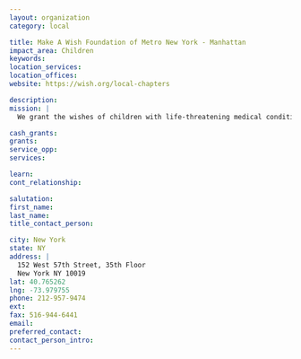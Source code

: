 ```yaml
---
layout: organization
category: local

title: Make A Wish Foundation of Metro New York - Manhattan
impact_area: Children
keywords: 
location_services: 
location_offices: 
website: https://wish.org/local-chapters

description: 
mission: |
  We grant the wishes of children with life-threatening medical conditions to enrich the human experience with hope, strength and joy. 

cash_grants: 
grants: 
service_opp: 
services: 

learn: 
cont_relationship: 

salutation: 
first_name: 
last_name: 
title_contact_person: 

city: New York
state: NY
address: |
  152 West 57th Street, 35th Floor     
  New York NY 10019
lat: 40.765262
lng: -73.979755
phone: 212-957-9474
ext: 
fax: 516-944-6441
email: 
preferred_contact: 
contact_person_intro: 
---
```

